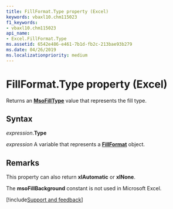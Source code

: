 ```yaml
---
title: FillFormat.Type property (Excel)
keywords: vbaxl10.chm115023
f1_keywords:
- vbaxl10.chm115023
api_name:
- Excel.FillFormat.Type
ms.assetid: 6542e486-e461-7b1d-fb2c-213bae93b279
ms.date: 04/26/2019
ms.localizationpriority: medium
---
```



# FillFormat.Type property (Excel)

Returns an **[MsoFillType](Office.MsoFillType.md)** value that represents the fill type.


## Syntax

_expression_.**Type**

_expression_ A variable that represents a **[FillFormat](Excel.FillFormat.md)** object.


## Remarks

This property can also return **xlAutomatic** or **xlNone**.

The **msoFillBackground** constant is not used in Microsoft Excel.




[!include[Support and feedback](~/includes/feedback-boilerplate.md)]